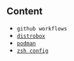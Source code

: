 ## Content

- `github workflows`
- [`distrobox`](distrobox/distrobox.md)
- [`podman`](podman/podman.md)
- [`zsh config`](config/zsh/install.md)
